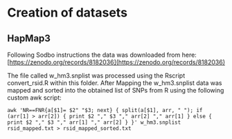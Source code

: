 # Creation of datasets

## HapMap3

Following Sodbo instructions the data was downloaded from here: [https://zenodo.org/records/8182036](https://zenodo.org/records/8182036)

The file called w_hm3.snplist was processed using the Rscript convert_rsid.R within this folder. After Mapping the w_hm3.snplist data was mapped and sorted into the obtained list of SNPs from R using the following custom awk script:

```
awk 'NR==FNR{a[$1]= $2" "$3; next} { split(a[$1], arr, " "); if (arr[1] > arr[2]) { print $2 "," $3 "," arr[2] "," arr[1] } else { print $2 "," $3 "," arr[1] "," arr[2] } }' w_hm3.snplist rsid_mapped.txt > rsid_mapped_sorted.txt
```